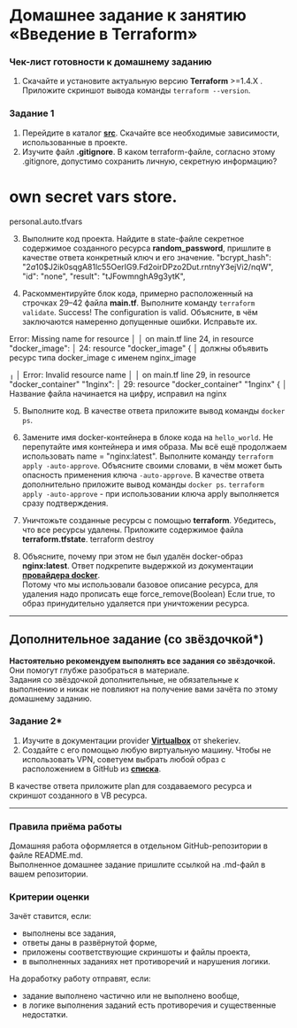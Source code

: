 # Домашнее задание к занятию «Введение в Terraform»

### Чек-лист готовности к домашнему заданию

1. Скачайте и установите актуальную версию **Terraform** >=1.4.X . Приложите скриншот вывода команды ```terraform --version```.

### Задание 1

1. Перейдите в каталог [**src**](https://github.com/netology-code/ter-homeworks/tree/main/01/src). Скачайте все необходимые зависимости, использованные в проекте. 
2. Изучите файл **.gitignore**. В каком terraform-файле, согласно этому .gitignore, допустимо сохранить личную, секретную информацию?

# own secret vars store.
personal.auto.tfvars

3. Выполните код проекта. Найдите  в state-файле секретное содержимое созданного ресурса **random_password**, пришлите в качестве ответа конкретный ключ и его значение.
   "bcrypt_hash": "$2a$10$J2ik0sqgA81lc55OerIG9.Fd2oirDPzo2Dut.rntnyY3ejVi2/nqW",
    "id": "none",
    "result": "tJFowmnghA9g3ytK",

4. Раскомментируйте блок кода, примерно расположенный на строчках 29–42 файла **main.tf**.
Выполните команду ```terraform validate```. 
Success! The configuration is valid.
Объясните, в чём заключаются намеренно допущенные ошибки. Исправьте их.

Error: Missing name for resource
│ 
│   on main.tf line 24, in resource "docker_image":
│   24: resource "docker_image" {
│ 
должны объявить ресурс типа docker_image с именем nginx_image

╷
│ Error: Invalid resource name
│ 
│   on main.tf line 29, in resource "docker_container" "1nginx":
│   29: resource "docker_container" "1nginx" {
│ 
Название файла начинается на цифру, исправил на nginx

5. Выполните код. В качестве ответа приложите вывод команды ```docker ps```.
6. Замените имя docker-контейнера в блоке кода на ```hello_world```. Не перепутайте имя контейнера и имя образа. Мы всё ещё продолжаем использовать name = "nginx:latest". Выполните команду ```terraform apply -auto-approve```.
Объясните своими словами, в чём может быть опасность применения ключа  ```-auto-approve```. В качестве ответа дополнительно приложите вывод команды ```docker ps```.
```terraform apply -auto-approve``` - при использовании ключа apply выполняется сразу подтверждения.
8. Уничтожьте созданные ресурсы с помощью **terraform**. Убедитесь, что все ресурсы удалены. Приложите содержимое файла **terraform.tfstate**. 
terraform destroy

9. Объясните, почему при этом не был удалён docker-образ **nginx:latest**. Ответ подкрепите выдержкой из документации [**провайдера docker**](https://docs.comcloud.xyz/providers/kreuzwerker/docker/latest/docs).  
Потому что мы использовали базовое описание ресурса, для удаления надо прописать еще force_remove(Boolean) Если true, то образ принудительно удаляется при уничтожении ресурса.

------

## Дополнительное задание (со звёздочкой*)

**Настоятельно рекомендуем выполнять все задания со звёздочкой.** Они помогут глубже разобраться в материале.   
Задания со звёздочкой дополнительные, не обязательные к выполнению и никак не повлияют на получение вами зачёта по этому домашнему заданию. 

### Задание 2*

1. Изучите в документации provider [**Virtualbox**](https://docs.comcloud.xyz/providers/shekeriev/virtualbox/latest/docs) от 
shekeriev.
2. Создайте с его помощью любую виртуальную машину. Чтобы не использовать VPN, советуем выбрать любой образ с расположением в GitHub из [**списка**](https://www.vagrantbox.es/).

В качестве ответа приложите plan для создаваемого ресурса и скриншот созданного в VB ресурса. 

------

### Правила приёма работы

Домашняя работа оформляется в отдельном GitHub-репозитории в файле README.md.   
Выполненное домашнее задание пришлите ссылкой на .md-файл в вашем репозитории.

### Критерии оценки

Зачёт ставится, если:

* выполнены все задания,
* ответы даны в развёрнутой форме,
* приложены соответствующие скриншоты и файлы проекта,
* в выполненных заданиях нет противоречий и нарушения логики.

На доработку работу отправят, если:

* задание выполнено частично или не выполнено вообще,
* в логике выполнения заданий есть противоречия и существенные недостатки. 

